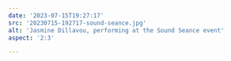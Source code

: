 ```yaml
---
date: '2023-07-15T19:27:17'
src: '20230715-192717-sound-seance.jpg'
alt: 'Jasmine Dillavou, performing at the Sound Seance event'
aspect: '2:3'

---
```

